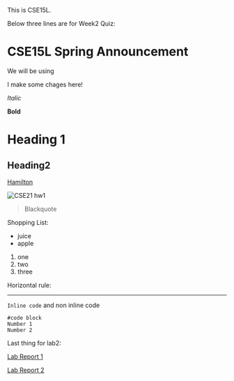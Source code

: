 This is CSE15L.

Below three lines are for Week2 Quiz:
# CSE15L Spring Announcement 

We will be using 

I make some chages here!


*Italic*

**Bold**

# Heading 1

## Heading2

[Hamilton](https://youtu.be/aPSWZUExZ8M)

![CSE21 hw1](https://user-images.githubusercontent.com/97696773/162285693-b31d7791-27d2-4192-b7db-e27c9b9e352a.png)


> Blackquote

Shopping List:
* juice
* apple

1. one
2. two
3. three

Horizontal rule:

---

`Inline code` and non inline code

```
#code block 
Number 1
Number 2

```


Last thing for lab2: 

[Lab Report 1](https://astrowang0306.github.io/cse15l-lab-reports/lab-report-1-week-2.html)

[Lab Report 2](https://astrowang0306.github.io/cse15l-lab-reports/lab-report-2-week-4.html)



